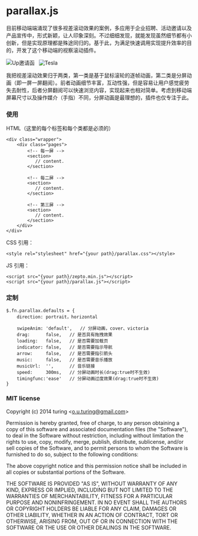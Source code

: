 parallax.js
===========

目前移动端端涌现了很多视差滚动效果的案例，多应用于企业招聘、活动邀请以及产品宣传中，形式新颖，让人印象深刻。不过细细发现，就能发现虽然细节都有小创新，但是实现原理都是殊途同归的。基于此，为满足快速调用实现提升效率的目的，开发了这个移动端的视察滚动插件。

![Up邀请函](https://raw.githubusercontent.com/hahnzhu/parallax.js/master/assets/gif/invitation.gif)&nbsp;&nbsp;&nbsp;![Tesla](https://raw.githubusercontent.com/hahnzhu/parallax.js/master/assets/gif/tesla.gif)

我把视差滚动效果归于两类，第一类是基于鼠标滚轮的逐帧动画，第二类是分屏动画（即一屏一屏翻阅）。前者动画细节丰富，互动性强，但是容易让用户感觉疲劳失去耐性，后者分屏翻阅可以快速浏览内容，实现起来也相对简单。考虑到移动端屏幕尺寸以及操作媒介（手指）不同，分屏动画是最理想的，插件也仅专注于此。



### 使用

HTML（这里的每个标签和每个类都是必须的）
```
<div class="wrapper">
	<div class="pages">
		<!-- 每一屏 -->
		<section>
		   // content.
		</section>
	
		<!-- 每二屏 -->
		<section>
		   // content.
		</section>
	
		<!-- 第三屏 -->
		<section>
		   // content.
		</section>
	</div>
</div>
```

CSS 引用：
```
<style rel="stylesheet" href="{your path}/parallax.css"></style>
```

JS 引用：
```
<script src="{your path}/zepto.min.js"></script>
<script src="{your path}/parallax.js"></script>
```

### 定制
```
$.fn.parallax.defaults = {
	direction: portrait，horizontal
	
	swipeAnim: 'default', 	// 分屏动画，cover、victoria
	drag:      false,  	// 是否具有拖拽效果
	loading:   false,  	// 是否需要加载页
	indicator: false,  	// 是否需要指示导航
	arrow:     false,  	// 是否需要指引箭头
	music:     false,  	// 是否需要音乐播放
	musicUrl:  '',     	// 音乐链接
	speed:     300ms,  	// 分屏动画时长(drag:true时不生效)
	timingfunc:'ease' 	// 分屏动画过度效果(drag:true时不生效)
}

```






### MIT license

Copyright (c) 2014 turing <[o.u.turing@gmail.com](mailto:o.u.turing@gmail.com)>

Permission is hereby granted, free of charge, to any person obtaining a copy of this software and associated documentation files (the "Software"), to deal in the Software without restriction, including without limitation the rights to use, copy, modify, merge, publish, distribute, sublicense, and/or sell copies of the Software, and to permit persons to whom the Software is furnished to do so, subject to the following conditions:

The above copyright notice and this permission notice shall be included in all copies or substantial portions of the Software.

THE SOFTWARE IS PROVIDED "AS IS", WITHOUT WARRANTY OF ANY KIND, EXPRESS OR IMPLIED, INCLUDING BUT NOT LIMITED TO THE WARRANTIES OF MERCHANTABILITY, FITNESS FOR A PARTICULAR PURPOSE AND NONINFRINGEMENT. IN NO EVENT SHALL THE AUTHORS OR COPYRIGHT HOLDERS BE LIABLE FOR ANY CLAIM, DAMAGES OR OTHER LIABILITY, WHETHER IN AN ACTION OF CONTRACT, TORT OR OTHERWISE, ARISING FROM, OUT OF OR IN CONNECTION WITH THE SOFTWARE OR THE USE OR OTHER DEALINGS IN THE SOFTWARE.
